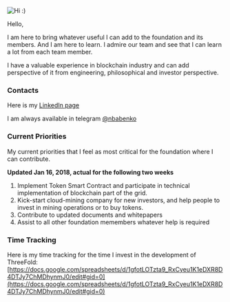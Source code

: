 ![Hi :)](https://scontent-frt3-1.xx.fbcdn.net/v/t1.0-1/c261.2.343.343/s320x320/970249_10151703135057378_1865746508_n.jpg?_nc_cat=0&oh=590ffd54aeb8bfbf10dcaa6805bbc5b7&oe=5BC8F91D)

Hello,

I am here to bring whatever useful I can add to the foundation and its members. 
And I am here to learn. I admire our team and see that I can learn a lot from each team member.

I have a valuable experience in blockchain industry and can add perspective of it from engineering, philosophical and investor perspective. 

### Contacts

Here is my [LinkedIn page](https://www.linkedin.com/in/babenkonickolay/)

I am always available in telegram [@nbabenko](https://t.me/nbabenko)

### Current Priorities

My current priorities that I feel as most critical for the foundation where I can contribute.

**Updated Jan 16, 2018, actual for the following two weeks**

1. Implement Token Smart Contract and participate in technical implementation of blockchain part of the grid.
2. Kick-start cloud-mining company for new investors, and help people to invest in mining operations or to buy tokens. 
3. Contribute to updated documents and whitepapers
4. Assist to all other foundation memembers whatever help is required

### Time Tracking

Here is my time tracking for the time I invest in the development of ThreeFold: [https://docs.google.com/spreadsheets/d/1gfotLOTzta9_RxCyeu1K1eDXR8D4DTJy7ChMDhynmJ0/edit#gid=0](https://docs.google.com/spreadsheets/d/1gfotLOTzta9_RxCyeu1K1eDXR8D4DTJy7ChMDhynmJ0/edit#gid=0)



